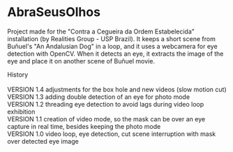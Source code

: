 # AbraSeusOlhos

<p>Project made for the "Contra a Cegueira da Ordem Estabelecida" installation (by Realities Group - USP Brazil). It keeps a short scene from Buñuel's "An Andalusian Dog" in a loop, and it uses a webcamera for eye detection with OpenCV. When it detects an eye, it extracts the image of the eye and place it on another scene of Buñuel movie.</p>

<p>History
<br/>
<br/>VERSION 1.4 adjustments for the box hole and new videos (slow motion cut)
<br/>VERSION 1.3 adding double detection of an eye for photo mode
<br/>VERSION 1.2 threading eye detection to avoid lags during video loop exhibition
<br/>VERSION 1.1 creation of video mode, so the mask can be over an eye capture in real time, besides keeping the photo mode
<br/>VERSION 1.0 video loop, eye detection, cut scene interruption with mask over detected eye image
</p>
